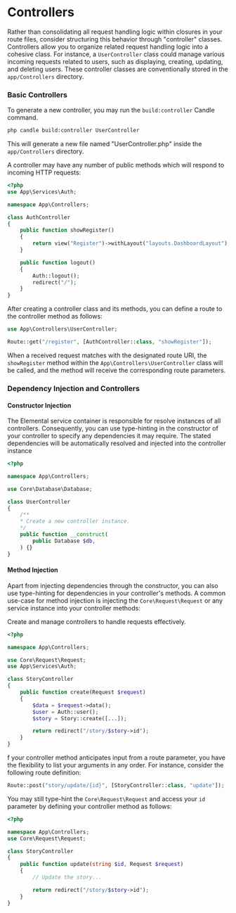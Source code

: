 # Controllers

Rather than consolidating all request handling logic within closures in your route files, consider structuring this behavior through "controller" classes. Controllers allow you to organize related request handling logic into a cohesive class. For instance, a `UserController` class could manage various incoming requests related to users, such as displaying, creating, updating, and deleting users. These controller classes are conventionally stored in the `app/Controllers` directory.

### Basic Controllers

To generate a new controller, you may run the `build:controller` Candle command.

```bash
php candle build:controller UserController
```

This will generate a new file named "UserController.php" inside the `app/Controllers` directory.

A controller may have any number of public methods which will respond to incoming HTTP requests:

```php
<?php
use App\Services\Auth;

namespace App\Controllers;

class AuthController
{
    public function showRegister()
    {
        return view("Register")->withLayout("layouts.DashboardLayout");
    }

    public function logout()
    {
        Auth::logout();
        redirect("/");
    }
}
```

After creating a controller class and its methods, you can define a route to the controller method as follows:

```php
use App\Controllers\UserController;

Route::get("/register", [AuthController::class, "showRegister"]);
```

When a received request matches with the designated route URI, the `showRegister` method within the `App\Controllers\UserController` class will be called, and the method will receive the corresponding route parameters.

### Dependency Injection and Controllers

#### Constructor Injection

The Elemental service container is responsible for resolve instances of all controllers. Consequently, you can use type-hinting in the constructor of your controller to specify any dependencies it may require. The stated dependencies will be automatically resolved and injected into the controller instance

```php
<?php

namespace App\Controllers;

use Core\Database\Database;

class UserController
{
    /**
    * Create a new controller instance.
    */
    public function __construct(
        public Database $db,
    ) {}
}
```

#### Method Injection

Apart from injecting dependencies through the constructor, you can also use type-hinting for dependencies in your controller's methods. A common use-case for method injection is injecting the `Core\Request\Request` or any service instance into your controller methods:

Create and manage controllers to handle requests effectively.

```php
<?php

namespace App\Controllers;

use Core\Request\Request;
use App\Services\Auth;

class StoryController
{
    public function create(Request $request)
    {
        $data = $request->data();
        $user = Auth::user();
        $story = Story::create([...]);

        return redirect("/story/$story->id");
    }
}
```

f your controller method anticipates input from a route parameter, you have the flexibility to list your arguments in any order. For instance, consider the following route definition:

```php
Route::post("story/update/{id}", [StoryController::class, "update"]);
```

You may still type-hint the `Core\Request\Request` and access your `id` parameter by defining your controller method as follows:

```php
<?php

namespace App\Controllers;
use Core\Request\Request;

class StoryController
{
    public function update(string $id, Request $request)
    {
        // Update the story...

        return redirect("/story/$story->id");
    }
}
```
